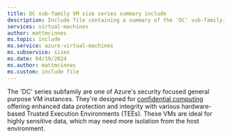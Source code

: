 ```yaml
---
title: DC sub-family VM size series summary include
description: Include file containing a summary of the 'DC' sub-family.
services: virtual-machines
author: mattmcinnes
ms.topic: include
ms.service: azure-virtual-machines
ms.subservice: sizes
ms.date: 04/19/2024
ms.author: mattmcinnes
ms.custom: include file
---
```

The 'DC' series subfamily are one of Azure's security focused general purpose VM instances. They're designed for [confidential computing](../../../../confidential-computing/overview-azure-products.md) offering enhanced data protection and integrity with various hardware-based Trusted Execution Environments (TEEs). These VMs are ideal for highly sensitive data, which may need more isolation from the host environment.
